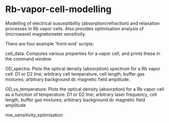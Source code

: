 # Rb-vapor-cell-modelling
Modelling of electrical susceptibility (absorption/refraction) and relaxation processes in Rb vapor cells. Also provides optimisation analysis of (microwave) magnetometer sensitivity. 

There are four example 'front-end' scripts:

cell_data:  Computes various properties for a vapor cell, and prints these in the command window

OD_spectra: Plots the optical density (absorption) spectrum for a Rb vapor cell: D1 or D2 line; arbitrary cell temperature, cell length, buffer gas mixtures; arbitrary background dc magnetic field amplitude. 

OD_vs_temperature: Plots the optical density (absorption) for a Rb vapor cell as a function of temperature: D1 or D2 line; arbitrary laser frequency, cell length, buffer gas mixtures; arbitrary background dc magnetic field amplitude

mw_sensitivity_optimisation

